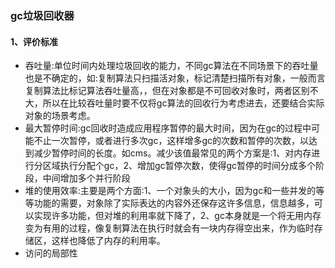 ### gc垃圾回收器
#### 1、评价标准
- 吞吐量:单位时间内处理垃圾回收的能力，不同gc算法在不同场景下的吞吐量也是不确定的，如:复制算法只扫描活对象，标记清楚扫描所有对象，一般而言复制算法比标记算法吞吐量高，，但在对象都是不可回收对象时，两者区别不大，所以在比较吞吐量时要不仅将gc算法的回收行为考虑进去，还要结合实际对象的场景考虑。
- 最大暂停时间:gc回收时造成应用程序暂停的最大时间，因为在gc的过程中可能不止一次暂停，或者进行多次gc，这样增多gc的次数和暂停的次数，以达到减少暂停时间的长度。如cms。减少该值最常见的两个方案是:1、对内存进行分区域执行分配个gc，2、增加gc暂停次数，使得gc暂停的时间分成多个阶段，中间增加多个并行阶段
- 堆的使用效率:主要是两个方面:1、一个对象头的大小，因为gc和一些并发的等等功能的需要，对象除了实际表达的内容外还保存这许多信息，信息越多，可以实现许多功能，但对堆的利用率就下降了，2、gc本身就是一个将无用内存变为有用的过程，像复制算法在执行时就会有一块内存得空出来，作为临时存储区，这样也降低了内存的利用率。
- 访问的局部性
